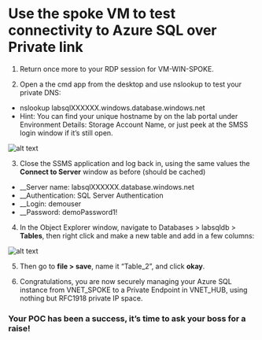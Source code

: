 # Use the spoke VM to test connectivity to Azure SQL over Private link

1.	Return once more to your RDP session for VM-WIN-SPOKE.

2.	Open a the cmd app from the desktop and use nslookup to test your private DNS:
- nslookup labsqlXXXXXX.windows.database.windows.net
- Hint: You can find your unique hostname by on the lab portal under Environment Details: Storage Account Name, or just peek at the SMSS login window if it’s still open. 
 
![alt text](https://github.com/microsoft/Ignite2019-PrivateLinkHOL/blob/master/images/2.4_2.png)

3.	Close the SSMS application and log back in, using the same values the __Connect to Server__ window as before (should be cached) 
- __Server name: labsqlXXXXXX.database.windows.net
- __Authentication: SQL Server Authentication
- __Login: demouser
- __Password: demoPassword1!

4.	In the Object Explorer window, navigate to Databases > labsqldb > __Tables__, then right click and make a new table and add in a few columns:

![alt text](https://github.com/microsoft/Ignite2019-PrivateLinkHOL/blob/master/images/2.4_4.png)

5.	Then go to __file > save__, name it “Table_2”, and click __okay__. 

6.	Congratulations, you are now securely managing your Azure SQL instance from VNET_SPOKE to a Private Endpoint in VNET_HUB, using nothing but RFC1918 private IP space. 


### Your POC has been a success, it’s time to ask your boss for a raise!
